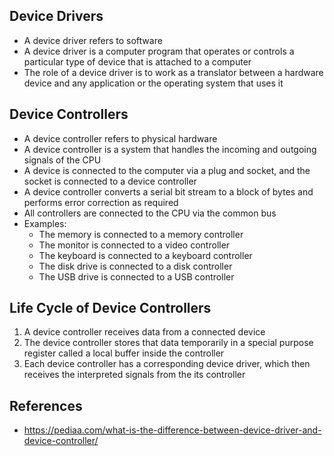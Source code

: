 ## Device Drivers
- A device driver refers to software
- A device driver is a computer program that operates or controls a particular type of device that is attached to a computer
- The role of a device driver is to work as a translator between a hardware device and any application or the operating system that uses it

## Device Controllers
- A device controller refers to physical hardware
- A device controller is a system that handles the incoming and outgoing signals of the CPU
- A device is connected to the computer via a plug and socket, and the socket is connected to a device controller
- A device controller converts a serial bit stream to a block of bytes and performs error correction as required
- All controllers are connected to the CPU via the common bus
- Examples:
	- The memory is connected to a memory controller
	- The monitor is connected to a video controller
	- The keyboard is connected to a keyboard controller
	- The disk drive is connected to a disk controller
	- The USB drive is connected to a USB controller

## Life Cycle of Device Controllers
1. A device controller receives data from a connected device
2. The device controller stores that data temporarily in a special purpose register called a local buffer inside the controller
3. Each device controller has a corresponding device driver, which then receives the interpreted signals from the its controller

## References
- https://pediaa.com/what-is-the-difference-between-device-driver-and-device-controller/
